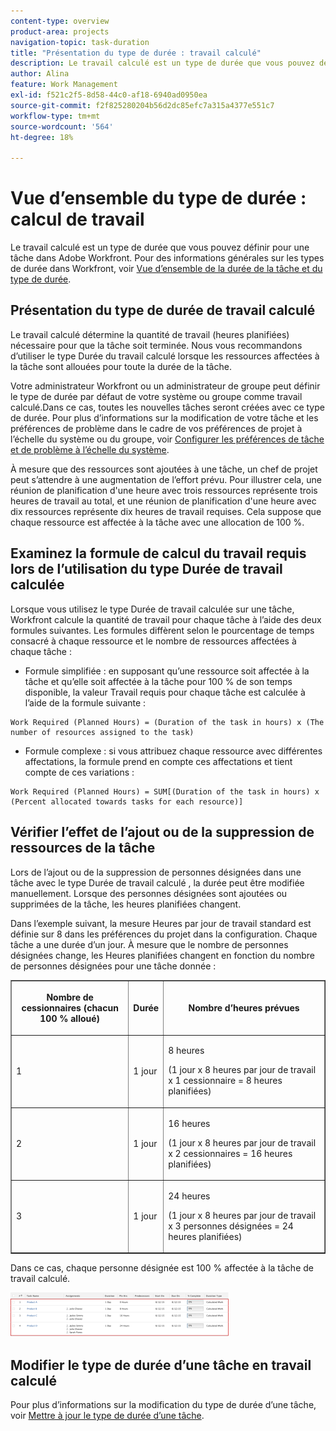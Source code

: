 ```yaml
---
content-type: overview
product-area: projects
navigation-topic: task-duration
title: "Présentation du type de durée : travail calculé"
description: Le travail calculé est un type de durée que vous pouvez définir pour une tâche dans Adobe Workfront. Pour des informations générales sur les types de durée dans Workfront, voir Vue d’ensemble de la durée de la tâche et du type de durée.
author: Alina
feature: Work Management
exl-id: f521c2f5-8d58-44c0-af18-6940ad0950ea
source-git-commit: f2f825280204b56d2dc85efc7a315a4377e551c7
workflow-type: tm+mt
source-wordcount: '564'
ht-degree: 18%

---
```


# Vue d’ensemble du type de durée : calcul de travail

Le travail calculé est un type de durée que vous pouvez définir pour une tâche dans Adobe Workfront. Pour des informations générales sur les types de durée dans Workfront, voir [Vue d’ensemble de la durée de la tâche et du type de durée](../../../manage-work/tasks/taskdurtn/task-duration-and-duration-type.md).

## Présentation du type de durée de travail calculé

Le travail calculé détermine la quantité de travail (heures planifiées) nécessaire pour que la tâche soit terminée. Nous vous recommandons d’utiliser le type Durée du travail calculé lorsque les ressources affectées à la tâche sont allouées pour toute la durée de la tâche.

Votre administrateur Workfront ou un administrateur de groupe peut définir le type de durée par défaut de votre système ou groupe comme travail calculé.Dans ce cas, toutes les nouvelles tâches seront créées avec ce type de durée. Pour plus d’informations sur la modification de votre tâche et les préférences de problème dans le cadre de vos préférences de projet à l’échelle du système ou du groupe, voir [Configurer les préférences de tâche et de problème à l’échelle du système](../../../administration-and-setup/set-up-workfront/configure-system-defaults/set-task-issue-preferences.md).

À mesure que des ressources sont ajoutées à une tâche, un chef de projet peut s’attendre à une augmentation de l’effort prévu. Pour illustrer cela, une réunion de planification d&#39;une heure avec trois ressources représente trois heures de travail au total, et une réunion de planification d&#39;une heure avec dix ressources représente dix heures de travail requises. Cela suppose que chaque ressource est affectée à la tâche avec une allocation de 100 %.

## Examinez la formule de calcul du travail requis lors de l’utilisation du type Durée de travail calculée

Lorsque vous utilisez le type Durée de travail calculée sur une tâche, Workfront calcule la quantité de travail pour chaque tâche à l’aide des deux formules suivantes. Les formules diffèrent selon le pourcentage de temps consacré à chaque ressource et le nombre de ressources affectées à chaque tâche :

* Formule simplifiée : en supposant qu’une ressource soit affectée à la tâche et qu’elle soit affectée à la tâche pour 100 % de son temps disponible, la valeur Travail requis pour chaque tâche est calculée à l’aide de la formule suivante :

```
Work Required (Planned Hours) = (Duration of the task in hours) x (The number of resources assigned to the task)
```

* Formule complexe : si vous attribuez chaque ressource avec différentes affectations, la formule prend en compte ces affectations et tient compte de ces variations :

```
Work Required (Planned Hours) = SUM[(Duration of the task in hours) x (Percent allocated towards tasks for each resource)]
```

## Vérifier l’effet de l’ajout ou de la suppression de ressources de la tâche

Lors de l’ajout ou de la suppression de personnes désignées dans une tâche avec le type Durée de travail calculé , la durée peut être modifiée manuellement. Lorsque des personnes désignées sont ajoutées ou supprimées de la tâche, les heures planifiées changent.

Dans l’exemple suivant, la mesure Heures par jour de travail standard est définie sur 8 dans les préférences du projet dans la configuration. Chaque tâche a une durée d’un jour. À mesure que le nombre de personnes désignées change, les Heures planifiées changent en fonction du nombre de personnes désignées pour une tâche donnée :

<table border="1" cellspacing="15" cellpadding="1"> 
 <col> 
 <col> 
 <col> 
 <thead> 
  <tr> 
   <th> <p><strong>Nombre de cessionnaires (chacun 100 % alloué)</strong> </p> </th> 
   <th> <p><strong>Durée</strong> </p> </th> 
   <th> <p><strong>Nombre d’heures prévues</strong> </p> </th> 
  </tr> 
 </thead> 
 <tbody> 
  <tr> 
   <td> <p>1</p> </td> 
   <td> <p>1 jour</p> </td> 
   <td> <p>8 heures</p> <p>(1 jour x 8 heures par jour de travail x 1 cessionnaire = 8 heures planifiées)</p> </td> 
  </tr> 
  <tr> 
   <td> <p>2</p> </td> 
   <td> <p>1 jour</p> </td> 
   <td> <p>16 heures</p> <p>(1 jour x 8 heures par jour de travail x 2 cessionnaires = 16 heures planifiées)</p> </td> 
  </tr> 
  <tr> 
   <td> <p>3</p> </td> 
   <td> <p>1 jour</p> </td> 
   <td> <p>24 heures</p> <p>(1 jour x 8 heures par jour de travail x 3 personnes désignées = 24 heures planifiées)</p> </td> 
  </tr> 
 </tbody> 
</table>

Dans ce cas, chaque personne désignée est 100 % affectée à la tâche de travail calculé.

![](assets/calcwork-350x71.png)

## Modifier le type de durée d’une tâche en travail calculé

Pour plus d’informations sur la modification du type de durée d’une tâche, voir [Mettre à jour le type de durée d’une tâche](../../../manage-work/tasks/taskdurtn/update-duration-type-of-task.md).

<!--
<p data-mc-conditions="QuicksilverOrClassic.Draft mode">(NOTE: replaced with new article linked above)</p>
-->

<!--
<ol data-mc-conditions="QuicksilverOrClassic.Draft mode">
<li value="1">Go to a task for which you want to change the Duration Type.</li>
<li value="2"> <p data-mc-conditions="QuicksilverOrClassic.Quicksilver">Click <strong>Task Details</strong> in the left panel, then in the Overview area double click <strong>Duration Type</strong>. </p> </li>
<li value="3">Select <strong>Calculated Work</strong> from the drop-down menu.</li>
<li value="4">Click <strong>Save</strong> <strong>Changes</strong>.</li>
</ol>
-->

